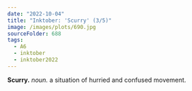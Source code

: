```yaml
---
date: "2022-10-04"
title: "Inktober: 'Scurry' (3/5)"
image: /images/plots/690.jpg
sourceFolder: 688
tags:
  - A6
  - inktober
  - inktober2022
---
```


**Scurry.** _noun._ a situation of hurried and confused movement.
